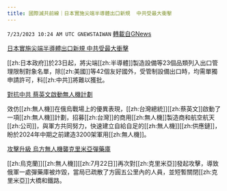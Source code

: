 ```yaml
---
title: 國際滅共前線｜日本實施尖端半導體出口新規  中共受最大衝擊
---
```

`7/23/2023 10:24 AM UTC GNEWSTAIWAN` [轉載自GNews](https://gnews.org/articles/1481402)

[日本實施尖端半導體出口新規  中共受最大衝擊](https://newsdig.tbs.co.jp/articles/-/617293?display=1)

[[zh:日本政府]]於23日起，將尖端[[zh:半導體]]製造設備等23個品類列入出口管理限制對象名單，除[[zh:美國]]等42個友好國外，受管制設備出口時，均需單獨申請許可，料[[zh:中共]]將難以獲批。

[對抗中共 蔡英文啟動無人機計劃](https://www.reuters.com/investigates/special-report/us-china-tech-taiwan/)

效仿[[zh:無人機]]在俄烏戰場上的優異表現，[[zh:台灣總統]][[zh:蔡英文]]啟動了一項[[zh:無人機]]計劃，招募[[zh:台灣]]的商用[[zh:無人機]]製造商和航空航天[[zh:公司]]，與軍方共同努力，快速建立自給自足的[[zh:無人機]][[zh:供應鏈]]，盼於2024年中期之前建造3200架軍用[[zh:無人機]]。 


[攻擊升級 烏方無人機襲克里米亞彈藥庫](https://www.reuters.com/world/europe/drone-attack-crimea-prompts-evacuation-brief-bridge-closure-2023-07-22/) 

[[zh:烏克蘭]][[zh:無人機]][[zh:7月22日]]再次對[[zh:克里米亞]]發起攻擊，導致俄軍一處彈藥庫被炸毀，當局已疏散了方圓五公里內的人員，並短暫關閉[[zh:克里米亞]]大橋和鐵路。

